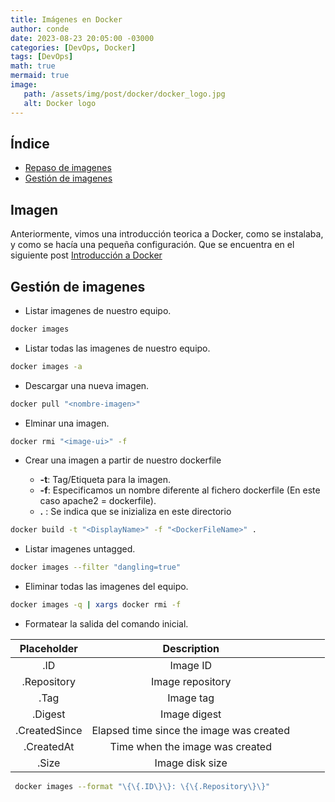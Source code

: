 ```yaml
---
title: Imágenes en Docker
author: conde
date: 2023-08-23 20:05:00 -03000 
categories: [DevOps, Docker]
tags: [DevOps]
math: true
mermaid: true
image: 
   path: /assets/img/post/docker/docker_logo.jpg
   alt: Docker logo
---
```


## Índice
- [Repaso de imagenes](#imagen)
- [Gestión de imagenes](#gestión-de-imagenes)


## Imagen

Anteriormente, vimos una introducción teorica a Docker, como se instalaba, y como se hacía una pequeña configuración. Que se encuentra en el siguiente post [Introducción a Docker](https://josecg.com/posts/Awesome-Docker/)

## Gestión de imagenes 

* Listar imagenes de nuestro equipo. 


```bash
docker images
```


* Listar todas las imagenes de nuestro equipo. 


```bash
docker images -a 
```


* Descargar una nueva imagen.


```bash
docker pull "<nombre-imagen>"
```


* Elminar una imagen. 


```bash
docker rmi "<image-ui>" -f 
```


* Crear una imagen a partir de nuestro dockerfile

	* **-t**: Tag/Etiqueta para la imagen.
	* **-f**: Especificamos un nombre diferente al fichero dockerfile (En este caso apache2 = dockerfile).
	* **.** : Se indica que se inizializa en este directorio 


```bash
docker build -t "<DisplayName>" -f "<DockerFileName>" .
```


* Listar imagenes untagged. 


```bash
docker images --filter "dangling=true"
```


* Eliminar todas las imagenes del equipo. 


```bash
docker images -q | xargs docker rmi -f 
```

* Formatear la salida del comando inicial. 


|  Placeholder  |                Description               |   |   |   |
|:-------------:|:----------------------------------------:|---|---|---|
| .ID           | Image ID                                 |   |   |   |
| .Repository   | Image repository                         |   |   |   |
| .Tag          | Image tag                                |   |   |   |
| .Digest       | Image digest                             |   |   |   |
| .CreatedSince | Elapsed time since the image was created |   |   |   |
| .CreatedAt    | Time when the image was created          |   |   |   |
| .Size         | Image disk size                          |   |   |   |


```bash
 docker images --format "\{\{.ID\}\}: \{\{.Repository\}\}"
```



